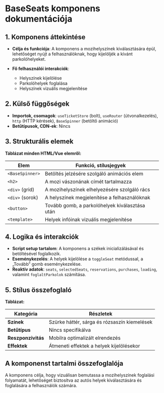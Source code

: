 # **BaseSeats komponens dokumentációja**

## **1. Komponens áttekintése**
- **Célja és funkciója**: A komponens a mozihelyszínek kiválasztására épül, lehetőséget nyújt a felhasználóknak, hogy kijelöljék a kívánt parkolóhelyeket.

- **Fő felhasználói interakciók**:
  - Helyszínek kijelölése
  - Parkolóhelyek foglalása
  - Helyszínek vizuális megjelenítése

## **2. Külső függőségek**
- **Importok, csomagok**: `useTicketStore` (bolt), `useRouter` (útvonalkezelés), `http` (HTTP kérések), `BaseSpinner` (betöltő animáció)
- **Betűtípusok, CDN-ek**: Nincs

## **3. Strukturális elemek**
**Táblázat minden HTML/Vue elemről:**

| **Elem**        | **Funkció, stílusjegyek**                      |
| --------------- | ---------------------------------------------- |
| `<BaseSpinner>` | Betöltés jelzésére szolgáló animációs elem     |
| `<h2>`          | A mozi vászonának címét tartalmazza            |
| `<div>` (grid)  | A mozihelyszínek elhelyezésére szolgáló rács   |
| `<div>` (sorok) | A helyszínek megjelenítése a felhasználóknak   |
| `<button>`      | Tovább gomb, a parkolóhelyek kiválasztása után |
| `<template>`    | Helyek infóinak vizuális megjelenítése         |

## **4. Logika és interakciók**
- **Script setup tartalom**: A komponens a székek inicializálásával és betöltésével foglalkozik.
- **Eseménykezelés**: A helyek kijelölése a `toggleSeat` metódussal, a „Tovább” gomb eseménykezelése.
- **Reaktív adatok**: `seats`, `selectedSeats`, `reservations`, `purchases`, `loading`, valamint `foglaltParkolok` számítása.

## **5. Stílus összefoglaló**
**Táblázat:**

| **Kategória**      | **Részletek**                                |
| ------------------ | -------------------------------------------- |
| **Színek**         | Szürke háttér, sárga és rózsaszín kiemelések |
| **Betűtípus**      | Nincs specifikálva                           |
| **Reszponzivitás** | Mobilra optimalizált elrendezés              |
| **Effektek**       | Átmeneti effektek a helyek kijelölésekor     |

## **A komponenst tartalmi összefoglalója**
A komponens célja, hogy vizuálisan bemutassa a mozihelyszínek foglalási folyamatát, lehetőséget biztosítva az autós helyek kiválasztására és foglalására a felhasználók számára.